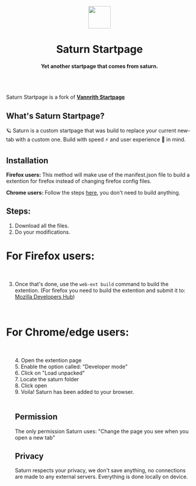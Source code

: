<div align="center">
  <img src="https://i.imgur.com/pLPiXsb.png" width="60px" height="60px">
<h1>Saturn Startpage</h1>
<h4>Yet another startpage that comes from saturn. </h4>
  <br>
</div>
<br>

Saturn Startpage is a fork of <b><a href="https://gitlab.com/madsouris/startpage" target="_blank">Vannrith Startpage</a></b>

## What's Saturn Startpage?
🪐 Saturn is a custom startpage that was build to replace your current new-tab with a custom one. Build with speed ⚡ and user experience 🧠 in mind.


## Installation 
<b>Firefox users: </b> This method will make use of the manifest.json file to build a extention for firefox instead of changing firefox config files.
  
<b>Chrome users: </b> Follow the steps <a href="#for-chromeedge-users" title="Chrome">here</a>, you don't need to build anything.

## Steps:
1. Download all the files.
2. Do your modifications.

# For Firefox users:
<br>

3. Once that's done, use the <code>web-ext build</code> command to build the extention.
(For firefox you need to build the extention and submit it to: <a href="https://addons.mozilla.org/en-GB/developers/" title="developerhub">Mozilla Developers Hub</a>)

<br>

# For Chrome/edge users:
<br>
<ul>
4. Open the extention page<br>
5. Enable the option called: "Developer mode"<br>
6. Click on "Load unpacked"<br>
7. Locate the saturn folder <br>
8. Click open<br>
9. Voila! Saturn has been added to your browser.<br>
  
<br>

## Permission

The only permission Saturn uses: "Change the page you see when you open a new tab"
<br>

## Privacy
Saturn respects your privacy, we don't save anything, no connections are made to any external servers. Everything is done locally on device.
